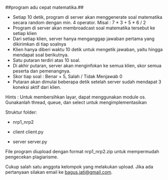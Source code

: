##program adu cepat matematika.##

- Setiap 10 detik, program di server akan menggenerate soal matematika secara random dengan min. 4 operator.
  Misal : 7 * 3 + 5 * 6 / 2 
- Program di server akan membroadcast soal matematika tersebut ke setiap klien
- Dari setiap klien, server hanya menganggap jawaban pertama yang dikirimkan di tiap soalnya
- Klien hanya diberi waktu 10 detik untuk mengetik jawaban, yaitu hingga mendapat soal berikutnya.
- Satu putaran terdiri atas 10 soal.
- Di akhir putaran, server akan menginfokan ke semua klien, skor semua peserta dan pemenangnya.
- Skor tiap soal : Benar + 5, Salah / Tidak Menjawab 0
- Putaran akan dimulai beberapa detik setelah server sudah mendapat 3 koneksi aktif dari klien.

Hints :
Untuk membersihkan layar, dapat menggunakan module os.
Gunakanlah thread, queue, dan select untuk mengimplementasikan

Struktur folder:
- nrp1_nrp2
- client
    client.py

- server
    server.py

File program diupload dengan format nrp1_nrp2.zip untuk mempermudah pengecekan plagiarisme.

Cukup salah satu anggota kelompok yang melakukan upload.
Jika ada pertanyaan silakan email ke bagus.jati@gmail.com.